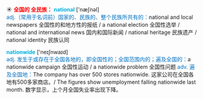 ☀ <font color="red">**全国的 全民族：**</font>
<font color="sky blue">**national**</font> ['næʃnəl]  
<font color="#0070c0">adj.（常用于名词前）国家的、民族的、整个民族所共有的：</font>national and local newspapers 全国性的和地方性的报纸 / a national election 全国性选举 / national and international news 国内和国际新闻 / national heritage 民族遗产 / national identity 民族认同

<font color="sky blue">**nationwide**</font> ['neɪʃnwaɪd]  
<font color="#0070c0">adj. 发生于或存在于全国各地的，即全国性的；全国范围内的；遍及全国的：</font>a nationwide campaign 全国性运动 / a nationwide problem 全国性问题 <font color="#0070c0">adv. 遍及全国地：</font>The company has over 500 stores nationwide. 这家公司在全国各地有500多家商店。/ The figures show unemployment falling nationwide last month. 数字显示，上个月全国失业率出现下降。

